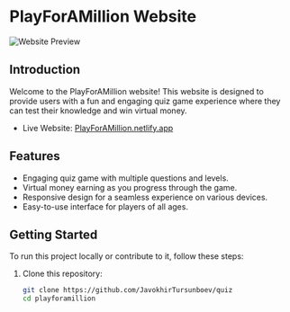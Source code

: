 # PlayForAMillion Website

![Website Preview](https://your-image-url.com/preview.png)

## Introduction

Welcome to the PlayForAMillion website! This website is designed to provide users with a fun and engaging quiz game experience where they can test their knowledge and win virtual money.

- Live Website: [PlayForAMillion.netlify.app](https://playforamillion.netlify.app)

## Features

- Engaging quiz game with multiple questions and levels.
- Virtual money earning as you progress through the game.
- Responsive design for a seamless experience on various devices.
- Easy-to-use interface for players of all ages.

## Getting Started

To run this project locally or contribute to it, follow these steps:

1. Clone this repository:

   ```bash
   git clone https://github.com/JavokhirTursunboev/quiz
   cd playforamillion
